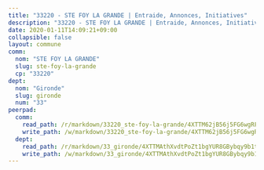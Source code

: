 ```yaml
---
title: "33220 - STE FOY LA GRANDE | Entraide, Annonces, Initiatives"
description: "33220 - STE FOY LA GRANDE | Entraide, Annonces, Initiatives"
date: 2020-01-11T14:09:21+09:00
collapsible: false
layout: commune
comm:
  nom: "STE FOY LA GRANDE"
  slug: ste-foy-la-grande
  cp: "33220"
dept:
  nom: "Gironde"
  slug: gironde
  num: "33"
peerpad:
  comm:
    read_path: /r/markdown/33220_ste-foy-la-grande/4XTTM62jB56j5FG6wgRFcPPwwQjeRiQVx5AcwgUfWC5eTb1pz
    write_path: /w/markdown/33220_ste-foy-la-grande/4XTTM62jB56j5FG6wgRFcPPwwQjeRiQVx5AcwgUfWC5eTb1pz-K3TgUJ5MLN8GbCL1eNyqqfG1SD3SGXJJ7HtPeSbhrAHZc5AU88Jo2DFqG8mk8Yau1Wb5Qk7FPrrhznotiGEJLtNdbZxA3RzuvxvamaLUSariJyy6cygoSdR8vkfNp96whMut1Ynr
  dept:
    read_path: /r/markdown/33_gironde/4XTTMAthXvdtPoZt1bgYUR8GBybqy9b1tLUaaKDw5iKj57LRt
    write_path: /w/markdown/33_gironde/4XTTMAthXvdtPoZt1bgYUR8GBybqy9b1tLUaaKDw5iKj57LRt-K3TgU8ogmN5s8hbKrZhkV9P1KQiFepNWXjoYRvdMTW1jt7eRXTmrjG677tN9mcUTsALjzYGgb8mvcrYPJn2Jd8cTiBmF9aZcbgdcQL1kzCPJnSf6X8tpEcGPdTr5qT6cQqEpt6oQ
---
```


